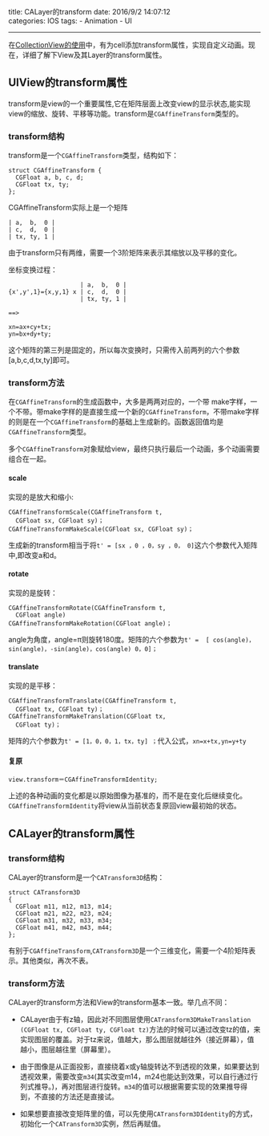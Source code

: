 title: CALayer的transform
date: 2016/9/2 14:07:12  
categories: IOS
tags: 
	- Animation
	- UI

---

在[CollectionView的使用](https://zhang759740844.github.io/2016/08/05/UICollectionView/)中，有为cell添加transform属性，实现自定义动画。现在，详细了解下View及其Layer的transform属性。


<!--more-->

## UIView的transform属性
transform是view的一个重要属性,它在矩阵层面上改变view的显⽰状态,能实现view的缩放、旋转、平移等功能。transform是`CGAffineTransform`类型的。

### transform结构
transform是一个`CGAffineTransform`类型，结构如下：
```objc
struct CGAffineTransform {
  CGFloat a, b, c, d;
  CGFloat tx, ty;
};
```

CGAffineTransform实际上是一个矩阵
```objc
| a,  b,  0 |
| c,  d,  0 |
| tx, ty, 1 |
```
由于transform只有两维，需要一个3阶矩阵来表示其缩放以及平移的变化。

坐标变换过程：
```objc
                    | a,  b,  0 |
{x',y',1}={x,y,1} x | c,  d,  0 |
                    | tx, ty, 1 |
                    
==>

xn=ax+cy+tx;
yn=bx+dy+ty;

```

这个矩阵的第三列是固定的，所以每次变换时，只需传入前两列的六个参数[a,b,c,d,tx,ty]即可。

### transform方法
在`CGAffineTransform`的生成函数中，大多是两两对应的，一个带
make字样，一个不带。带make字样的是直接生成一个新的`CGAffineTransform`，不带make字样的则是在一个`CGAffineTransform`的基础上生成新的。函数返回值均是`CGAffineTransform`类型。

多个`CGAffineTransform`对象赋给view，最终只执行最后一个动画，多个动画需要组合在一起。


#### scale
实现的是放大和缩小:
```objc
CGAffineTransformScale(CGAffineTransform t,
  CGFloat sx, CGFloat sy)；
CGAffineTransformMakeScale(CGFloat sx, CGFloat sy)；
```
生成新的transform相当于将`t' = [sx ，0 ，0，sy ，0， 0]`这六个参数代入矩阵中,即改变a和d。

#### rotate
实现的是旋转：
```objc
CGAffineTransformRotate(CGAffineTransform t,
  CGFloat angle)
CGAffineTransformMakeRotation(CGFloat angle)；
```
angle为角度，angle=π则旋转180度。矩阵的六个参数为`t' =  [ cos(angle)，sin(angle)，-sin(angle)，cos(angle) 0，0]；`

#### translate
实现的是平移：
```objc
CGAffineTransformTranslate(CGAffineTransform t,
  CGFloat tx, CGFloat ty)；
CGAffineTransformMakeTranslation(CGFloat tx,
  CGFloat ty)；
```
矩阵的六个参数为`t' = [1，0，0，1，tx，ty] ；`代入公式，`xn=x+tx,yn=y+ty`

#### 复原
```objc
view.transform＝CGAffineTransformIdentity;
```
上述的各种动画的变化都是以原始图像为基准的，而不是在变化后继续变化。`CGAffineTransformIdentity`将view从当前状态复原回view最初始的状态。

## CALayer的transform属性
### transform结构
CALayer的transform是一个`CATransform3D`结构：
```objc
struct CATransform3D
{
  CGFloat m11, m12, m13, m14;
  CGFloat m21, m22, m23, m24;
  CGFloat m31, m32, m33, m34;
  CGFloat m41, m42, m43, m44;
};
```
有别于`CGAffineTransform`,`CATransform3D`是一个三维变化，需要一个4阶矩阵表示。其他类似，再次不表。

### transform方法
CALayer的transform方法和View的transform基本一致。举几点不同：

- CALayer由于有z轴，因此对不同图层使用`CATransform3DMakeTranslation (CGFloat tx, CGFloat ty, CGFloat tz)`方法的时候可以通过改变tz的值，来实现图层的覆盖。对于tz来说，值越大，那么图层就越往外（接近屏幕），值越小，图层越往里（屏幕里）。

- 由于图像是从正面投影，直接绕着x或y轴旋转达不到透视的效果，如果要达到透视效果，需要改变`m34`(其实改变m14，m24也能达到效果，可以自行通过行列式推导。)，再对图层进行旋转。`m34`的值可以根据需要实现的效果推导得到，不直接的方法还是直接试。

- 如果想要直接改变矩阵里的值，可以先使用`CATransform3DIdentity`的方式，初始化一个`CATransform3D`实例，然后再赋值。



